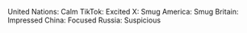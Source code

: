 United Nations: Calm
TikTok: Excited
X: Smug
America: Smug
Britain: Impressed
China: Focused
Russia: Suspicious